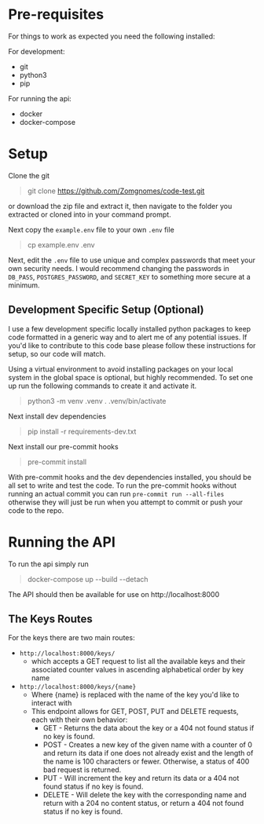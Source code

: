 # Pre-requisites
For things to work as expected you need the following installed:

For development:
 - git
 - python3
 - pip

For running the api:
 - docker
 - docker-compose

# Setup
Clone the git
>git clone https://github.com/Zomgnomes/code-test.git

or download the zip file and extract it, then navigate to the folder you extracted or cloned into in your command prompt.

Next copy the `example.env` file to your own `.env` file
>cp example.env .env

Next, edit the `.env` file to use unique and complex passwords that meet your own security needs.  I would recommend changing the passwords in `DB_PASS`, `POSTGRES_PASSWORD`, and `SECRET_KEY` to something more secure at a minimum.

## Development Specific Setup (Optional)
I use a few development specific locally installed python packages to keep code formatted in a generic way and to alert me of any potential issues. If you'd like to contribute to this code base please follow these instructions for setup, so our code will match.

Using a virtual environment to avoid installing packages on your local system in the global space is optional, but highly recommended. 
To set one up run the following commands to create it and activate it.
>python3 -m venv .venv
>. .venv/bin/activate

Next install dev dependencies
>pip install -r requirements-dev.txt

Next install our pre-commit hooks
>pre-commit install

With pre-commit hooks and the dev dependencies installed, you should be all set to write and test the code.  To run the pre-commit hooks without running an actual commit you can run
`pre-commit run --all-files` otherwise they will just be run when you attempt to commit or push your code to the repo.

# Running the API
To run the api simply run
>docker-compose up --build --detach

The API should then be available for use on http://localhost:8000

## The Keys Routes
For the keys there are two main routes:
 - `http://localhost:8000/keys/`
   - which accepts a GET request to list all the available keys and their associated counter values in ascending alphabetical order by key name
 - `http://localhost:8000/keys/{name}`
   - Where {name} is replaced with the name of the key you'd like to interact with
   - This endpoint allows for GET, POST, PUT and DELETE requests, each with their own behavior:
     - GET - Returns the data about the key or a 404 not found status if no key is found.
     - POST - Creates a new key of the given name with a counter of 0 and return its data if one does not already exist and the length of the name is 100 characters or fewer.  Otherwise, a status of 400 bad request is returned.
     - PUT - Will increment the key and return its data or a 404 not found status if no key is found.
     - DELETE - Will delete the key with the corresponding name and return with a 204 no content status, or return a 404 not found status if no key is found.


